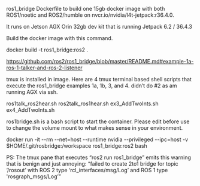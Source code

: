 ros1_bridge Dockerfile to build one 15gb docker image with both ROS1/noetic and ROS2/humble on nvcr.io/nvidia/l4t-jetpack:r36.4.0.

It runs on Jetson AGX Orin 32gb dev kit that is running Jetpack 6.2 / 36.4.3

Build the docker image with this command.

docker build -t ros1_bridge:ros2 .


https://github.com/ros2/ros1_bridge/blob/master/README.md#example-1a-ros-1-talker-and-ros-2-listener

tmux is installed in image. Here are 4 tmux terminal based shell scripts that execute the ros1_bridge examples 1a, 1b, 3, and 4. didn’t do #2 as am running AGX via ssh.

ros1talk_ros2hear.sh
ros2talk_ros1hear.sh
ex3_AddTwoInts.sh
ex4_AddTwoInts.sh



ros1bridge.sh is a bash script to start the container. Please edit before use to change the volume mount to what makes sense in your environment.

docker run -it --rm --net=host --runtime nvidia --privileged --ipc=host -v $HOME/.git/rosbridge:/workspace ros1_bridge:ros2 bash




PS: The tmux pane that executes “ros2 run ros1_bridge” emits this warning that is benign and just annoying: “failed to create 2to1 bridge for 
                                 topic ‘/rosout’ with ROS 2 type ‘rcl_interfaces/msg/Log’ and ROS 1 type 'rosgraph_msgs/Log’”
